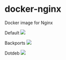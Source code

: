 # docker-nginx
Docker image for Nginx

Default [![](https://images.microbadger.com/badges/image/luckyraul/nginx:latest.svg)](https://microbadger.com/images/luckyraul/nginx:latest)

Backports [![](https://images.microbadger.com/badges/image/luckyraul/nginx:backports.svg)](https://microbadger.com/images/luckyraul/nginx:backports)

Dotdeb [![](https://images.microbadger.com/badges/image/luckyraul/nginx:dotdeb.svg)](https://microbadger.com/images/luckyraul/nginx:dotdeb)
